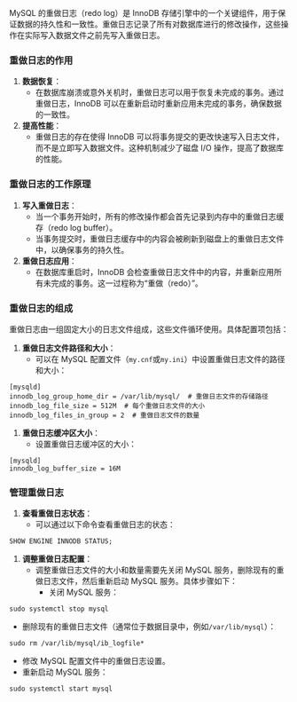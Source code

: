 MySQL 的重做日志（redo log）是 InnoDB 存储引擎中的一个关键组件，用于保证数据的持久性和一致性。重做日志记录了所有对数据库进行的修改操作，这些操作在实际写入数据文件之前先写入重做日志。
### 重做日志的作用

1. **数据恢复**：
   - 在数据库崩溃或意外关机时，重做日志可以用于恢复未完成的事务。通过重做日志，InnoDB 可以在重新启动时重新应用未完成的事务，确保数据的一致性。
2. **提高性能**：
   - 重做日志的存在使得 InnoDB 可以将事务提交的更改快速写入日志文件，而不是立即写入数据文件。这种机制减少了磁盘 I/O 操作，提高了数据库的性能。
### 重做日志的工作原理

1. **写入重做日志**：
   - 当一个事务开始时，所有的修改操作都会首先记录到内存中的重做日志缓存（redo log buffer）。
   - 当事务提交时，重做日志缓存中的内容会被刷新到磁盘上的重做日志文件中，以确保事务的持久性。
2. **重做日志应用**：
   - 在数据库重启时，InnoDB 会检查重做日志文件中的内容，并重新应用所有未完成的事务。这一过程称为“重做（redo）”。
### 重做日志的组成
重做日志由一组固定大小的日志文件组成，这些文件循环使用。具体配置项包括：

1. **重做日志文件路径和大小**：
   - 可以在 MySQL 配置文件（`my.cnf`或`my.ini`）中设置重做日志文件的路径和大小：
```
[mysqld]
innodb_log_group_home_dir = /var/lib/mysql/  # 重做日志文件的存储路径
innodb_log_file_size = 512M  # 每个重做日志文件的大小
innodb_log_files_in_group = 2  # 重做日志文件的数量
```

1. **重做日志缓冲区大小**：
   - 设置重做日志缓冲区的大小：
```
[mysqld]
innodb_log_buffer_size = 16M
```
### 管理重做日志

1. **查看重做日志状态**：
   - 可以通过以下命令查看重做日志的状态：
```
SHOW ENGINE INNODB STATUS;
```

1. **调整重做日志配置**：
   - 调整重做日志文件的大小和数量需要先关闭 MySQL 服务，删除现有的重做日志文件，然后重新启动 MySQL 服务。具体步骤如下：
      - 关闭 MySQL 服务：
```
sudo systemctl stop mysql
```

- 删除现有的重做日志文件（通常位于数据目录中，例如`/var/lib/mysql`）：
```
sudo rm /var/lib/mysql/ib_logfile*
```

- 修改 MySQL 配置文件中的重做日志设置。
- 重新启动 MySQL 服务：
```
sudo systemctl start mysql
```
